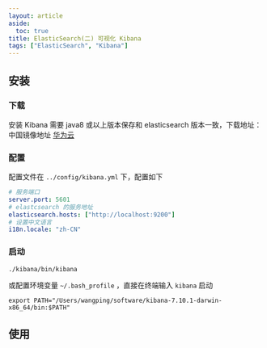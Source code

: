 ```yaml
---
layout: article
aside:
  toc: true
title: ElasticSearch(二) 可视化 Kibana
tags: ["ElasticSearch", "Kibana"]
---
```


## 安装

### 下载

安装 Kibana 需要 java8 或以上版本保存和 elasticsearch 版本一致，下载地址： 中国镜像地址 [华为云](https://mirrors.huaweicloud.com/kibana/)

### 配置

配置文件在 `../config/kibana.yml` 下，配置如下

```yaml
# 服务端口
server.port: 5601
# elastcsearch 的服务地址
elasticsearch.hosts: ["http://localhost:9200"]
# 设置中文语言
i18n.locale: "zh-CN"
```

### 启动

```
./kibana/bin/kibana
```

或配置环境变量  `~/.bash_profile` ，直接在终端输入  `kibana`  启动

```
export PATH="/Users/wangping/software/kibana-7.10.1-darwin-x86_64/bin:$PATH"
```

## 使用
